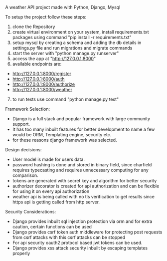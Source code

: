 A weather API project made with Python, Django, Mysql

To setup the project follow these steps:

 1. clone the Repository
 2. create virtual environment on your system, install requirements.txt packages using command "pip install -r requirements.txt"
 3. setup mysql by creating a schema and adding the db details in settings.py file and run migrations and migrate commands
 4. start the server with "python manage.py runserver"
 5. access the app at "http://127.0.0.1:8000"
 6. available endpoints are:
  * http://127.0.0.1:8000/register
  * http://127.0.0.1:8000/auth
  * http://127.0.0.1:8000/authorize
  * http://127.0.0.1:8000/weather
 7. to run tests use command "python manage.py test"
    
Framework Selection:

* Django is a full stack and popular framework with large community support.
* It has too many inbuilt features for better development to name a few would be ORM, Templating engine, security etc.
* for these reasons django framework was selected.

Design decisions:

* User model is made for users data.
* password hashing is done and stored in binary field, since charfield requires typecasting and requires unnecessary computing for any comparison.
* tokens are generated with secret key and algorithm for better security
* authorizer decorator is created for api authorization and can be flexible for using it on every api authorization
* weather api is being called with no tls verification to get results since https api is getting called from http server.

Security Considerations:

* Django provides inbuilt sql injection protection via orm and for extra caution, certain functions can be used
* Django provides csrf token auth middleware for protecting post requests from csrf attacks with this csrf attacks can be stopped
* For api security oauth2 protocol based jwt tokens can be used.
* Django provides xss attack security inbuilt by escaping templates properly
